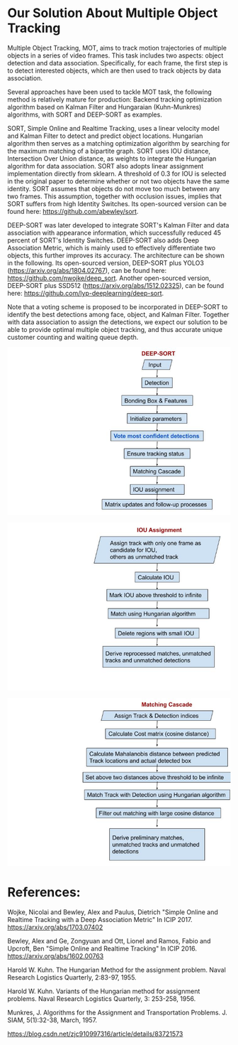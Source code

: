 # Our Solution About Multiple Object Tracking

Multiple Object Tracking, MOT, aims to track motion trajectories of multiple objects in a series of video frames. This task includes two aspects: object detection and data association. Specifically, for each frame, the first step is to detect interested objects, which are then used to track objects by data association. 

Several approaches have been used to tackle MOT task, the following method is relatively mature for production: Backend tracking optimization algorithm based on Kalman Filter and Hungaraian (Kuhn-Munkres) algorithms, with SORT and DEEP-SORT as examples. 

SORT, Simple Online and Realtime Tracking, uses a linear velocity model and Kalman Filter to detect and predict object locations. Hungarian algorithm then serves as a matching optimization algorithm by searching for the maximum matching of a bipartite graph. SORT uses IOU distance, Intersection Over Union distance, as weights to integrate the Hungarian algorithm for data association. SORT also adopts linear assignment implementation directly from sklearn. A threshold of 0.3 for IOU is selected in the original paper to determine whether or not two objects have the same identity. SORT assumes that objects do not move too much between any two frames. This assumption, together with occlusion issues, implies that SORT suffers from high Identity Switches. Its open-sourced version can be found here: https://github.com/abewley/sort.

DEEP-SORT was later developed to integrate SORT's Kalman Filter and data association with appearance information, which successfully reduced 45 percent of SORT's Identity Switches. DEEP-SORT also adds Deep Association Metric, which is mainly used to effectively differentiate two objects, this further improves its accuracy. The architecture can be shown in the following. Its open-sourced version, DEEP-SORT plus YOLO3 (https://arxiv.org/abs/1804.02767), can be found here: https://github.com/nwojke/deep_sort. Another open-sourced version, DEEP-SORT plus SSD512 (https://arxiv.org/abs/1512.02325), can be found here: https://github.com/lyp-deeplearning/deep-sort.

Note that a voting scheme is proposed to be incorporated in DEEP-SORT to identify the best detections among face, object, and Kalman Filter. Together with data association to assign the detections, we expect our solution to be able to provide optimal multiple object tracking, and thus accurate unique customer counting and waiting queue depth. 

![my image](DEEP-SORT.jpg#center)

![my image](IOU_assignment.jpg#center)

![my image](matching_cascade.jpg#center)


# References:
Wojke, Nicolai and Bewley, Alex and Paulus, Dietrich "Simple Online and Realtime Tracking with a Deep Association Metric" In ICIP 2017. https://arxiv.org/abs/1703.07402

Bewley, Alex and Ge, Zongyuan and Ott, Lionel and Ramos, Fabio and Upcroft, Ben "Simple Online and Realtime Tracking" In ICIP 2016. https://arxiv.org/abs/1602.00763

Harold W. Kuhn. The Hungarian Method for the assignment problem. Naval Research Logistics Quarterly, 2:83-97, 1955.

Harold W. Kuhn. Variants of the Hungarian method for assignment problems. Naval Research Logistics Quarterly, 3: 253-258, 1956.

Munkres, J. Algorithms for the Assignment and Transportation Problems. J. SIAM, 5(1):32-38, March, 1957.

https://blog.csdn.net/zjc910997316/article/details/83721573
